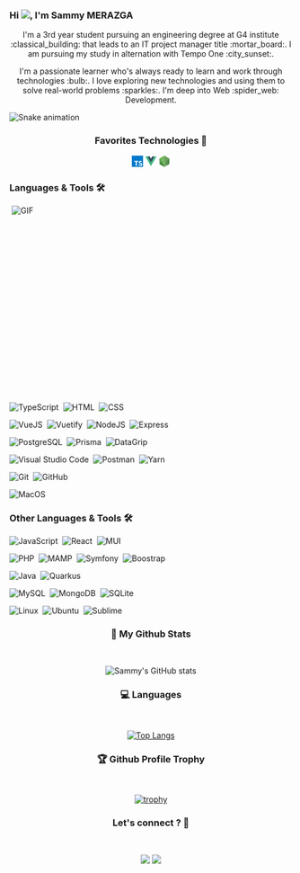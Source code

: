 ### Hi <img src="https://media.giphy.com/media/hvRJCLFzcasrR4ia7z/giphy.gif" width="25px">, I'm Sammy MERAZGA

<p align="center">I'm a 3rd year student pursuing an engineering degree at G4 institute :classical_building: that leads to an IT project manager title :mortar_board:. I am pursuing my study in alternation with Tempo One :city_sunset:.</p>

<p align="center">I'm a passionate learner who's always ready to learn and work through technologies :bulb:. I love exploring new technologies and using them to solve real-world problems :sparkles:. I'm deep into Web :spider_web: Development.
</p>

![Snake animation](https://user-images.githubusercontent.com/78353572/159122397-16cb4796-aca5-4899-bb82-c43efe56659a.svg)

<div align="center">

### Favorites Technologies 🥰

<code><img height="20" src="https://raw.githubusercontent.com/github/explore/80688e429a7d4ef2fca1e82350fe8e3517d3494d/topics/typescript/typescript.png"></code>
<code><img height="20" src="https://raw.githubusercontent.com/github/explore/80688e429a7d4ef2fca1e82350fe8e3517d3494d/topics/vue/vue.png"></code>
<code><img height="20" src="https://raw.githubusercontent.com/github/explore/80688e429a7d4ef2fca1e82350fe8e3517d3494d/topics/nodejs/nodejs.png"></code>

</div>

### Languages & Tools 🛠


<img align="right" alt="GIF" src="https://user-images.githubusercontent.com/78353572/159122594-ec57b8cf-d7b0-4fcb-92c7-fec40c50a7c4.gif" width="500" height="350" />

![TypeScript](https://img.shields.io/badge/TypeScript-Code-informational?style=flat&logo=typescript&logoColor=blue&color=blue)&nbsp;
![HTML](https://img.shields.io/badge/HTML-Code-informational?style=flat&logo=html5&logoColor=white&color=blue)&nbsp;
![CSS](https://img.shields.io/badge/CSS-Code-informational?style=flat&logo=css3&logoColor=white&color=blue)&nbsp;

![VueJS](https://img.shields.io/badge/VueJS-Framework%20Front-informational?style=flat&logo=vue.js&logoColor=green&color=green)&nbsp;
![Vuetify](https://img.shields.io/badge/Vuetify-Framework%20UI-informational?style=flat&logo=vuetify&logoColor=white&color=green)&nbsp;
![NodeJS](https://img.shields.io/badge/NodeJS-JS%20Runtime-informational?style=flat&logo=node.js&logoColor=white&color=green)&nbsp;
![Express](https://img.shields.io/badge/Express-Framework%20Back-informational?style=flat&logo=express&logoColor=white&color=green)&nbsp;

![PostgreSQL](https://img.shields.io/badge/PostgreSQL-SGBD-informational?style=flat&logo=postgresql&logoColor=white&color=orange)&nbsp;
![Prisma](https://img.shields.io/badge/Prisma-ORM-informational?style=flat&logo=prisma&logoColor=white&color=orange)&nbsp;
![DataGrip](https://img.shields.io/badge/DataGrip-SGBD-informational?style=flat&logo=DataGrip&logoColor=white&color=orange)&nbsp;

![Visual Studio Code](https://img.shields.io/badge/VS%20Code-IDE-informational?style=flat&logo=visualstudiocode&logoColor=blue&color=white)&nbsp;
![Postman](https://img.shields.io/badge/Postman-API%20Platform-informational?style=flat&logo=postman&logoColor=orange&color=white)&nbsp;
![Yarn](https://img.shields.io/badge/Yarn-PM-informational?style=flat&logo=yarn&logoColor=blue&color=white)&nbsp;

![Git](https://img.shields.io/badge/-Git-05122A?style=flat&logo=git)&nbsp;
![GitHub](https://img.shields.io/badge/-GitHub-05122A?style=flat&logo=github)&nbsp;

![MacOS](https://img.shields.io/badge/Mac-OS-informational?style=flat&logo=apple&logoColor=white&color=white)&nbsp;

### Other Languages & Tools 🛠

![JavaScript](https://img.shields.io/badge/-Javascript-05122A?style=flat&logo=javascript)&nbsp;
![React](https://img.shields.io/badge/-react-05122A?style=flat&logo=react)&nbsp;
![MUI](https://img.shields.io/badge/-mui-05122A?style=flat&logo=mui)&nbsp;

![PHP](https://img.shields.io/badge/-php-05122A?style=flat&logo=php)&nbsp;
![MAMP](https://img.shields.io/badge/-MAMP-05122A?style=flat&logo=MAMP)&nbsp;
![Symfony](https://img.shields.io/badge/-symfony-05122A?style=flat&logo=symfony)&nbsp;
![Boostrap](https://img.shields.io/badge/-bootstrap-05122A?style=flat&logo=bootstrap)&nbsp;

![Java](https://img.shields.io/badge/-Java-05122A?style=flat&logo=Java&logoColor=white)&nbsp;
![Quarkus](https://img.shields.io/badge/-quarkus-05122A?style=flat&logo=quarkus)&nbsp;

![MySQL](https://img.shields.io/badge/-MySQL-05122A?style=flat&logo=mysql&logoColor=white)&nbsp;
![MongoDB](https://img.shields.io/badge/-mongodb-05122A?style=flat&logo=mongodb)&nbsp;
![SQLite](https://img.shields.io/badge/-sqlite-05122A?style=flat&logo=sqlite)&nbsp;

![Linux](https://img.shields.io/badge/-Linux-05122A?style=flat&logo=linux&logoColor=white)&nbsp;
![Ubuntu](https://img.shields.io/badge/-ubuntu-05122A?style=flat&logo=ubuntu)&nbsp;
![Sublime](https://img.shields.io/badge/-sublimetext-05122A?style=flat&logo=sublimetext)&nbsp;

<div align="center">

### :signal_strength: My Github Stats
<br />

![Sammy's GitHub stats](https://github-readme-stats.vercel.app/api?username=SammyMERAZGA&show_icons=true&theme=dracula)

  
### :computer: Languages
<br />

[![Top Langs](https://github-readme-stats.vercel.app/api/top-langs/?username=SammyMERAZGA&layout=compact&theme=dracula)](https://github.com/SammyMERAZGA/github-readme-stats)

### :trophy: Github Profile Trophy
<br />

[![trophy](https://github-profile-trophy.vercel.app/?username=SammyMERAZGA&theme=dracula)](https://github.com/SammyMERAZGA/github-profile-trophy)
 
### Let's connect ? 🤝
<br />

<a href="https://fr.linkedin.com/in/sammy-merazga"><img src="https://img.shields.io/badge/-sammyMERAZGA-0077B5?style=flat&logo=Linkedin&logoColor=white"/></a>
<a href="mailto:sammy.merazga@gmail.com"><img src="https://img.shields.io/badge/-sammy.merazga@gmail.com-D14836?style=flat&logo=Gmail&logoColor=white"/></a>
  
</div>

